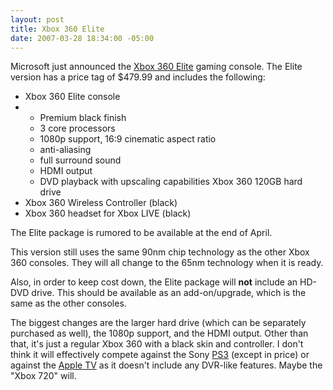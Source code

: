 ```yaml
---
layout: post
title: Xbox 360 Elite
date: 2007-03-28 18:34:00 -05:00
---
```


Microsoft just announced the [Xbox 360 Elite](http://www.xbox.com/en-US/hardware/xbox360elite/default.htm) gaming console. The Elite version has a price tag of $479.99 and includes the following:

*   Xbox 360 Elite console
*   *   Premium black finish
    *   3 core processors
    *   1080p support, 16:9 cinematic aspect ratio
    *   anti-aliasing
    *   full surround sound
    *   HDMI output
    *   DVD playback with upscaling capabilities Xbox 360 120GB hard drive
*   Xbox 360 Wireless Controller (black)
*   Xbox 360 headset for Xbox LIVE (black) 

The Elite package is rumored to be available at the end of April.

This version still uses the same 90nm chip technology as the other Xbox 360 consoles. They will all change to the 65nm technology when it is ready.

Also, in order to keep cost down, the Elite package will **not** include an HD-DVD drive. This should be available as an add-on/upgrade, which is the same as the other consoles.

The biggest changes are the larger hard drive (which can be separately purchased as well), the 1080p support, and the HDMI output. Other than that, it's just a regular Xbox 360 with a black skin and controller. I don't think it will effectively compete against the Sony [PS3](http://www.us.playstation.com/PS3) (except in price) or against the [Apple TV](http://www.apple.com/appletv/) as it doesn't include any DVR-like features. Maybe the "Xbox 720" will.
